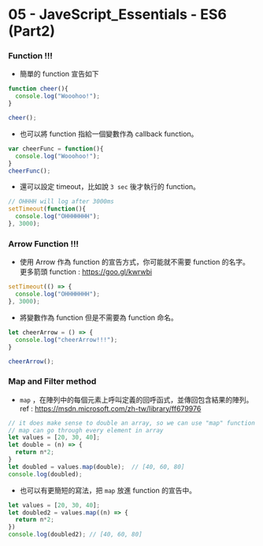 # 05 - JaveScript_Essentials - ES6 (Part2)
### Function !!!
- 簡單的 function 宣告如下
```js
function cheer(){
  console.log("Wooohoo!");
}

cheer();
```
- 也可以將 function 指給一個變數作為 callback function。
```js
var cheerFunc = function(){
  console.log("Wooohoo!");
}
cheerFunc();
```
- 還可以設定 timeout，比如說 `3 sec` 後才執行的 function。
```js
// OHHHH will log after 3000ms
setTimeout(function(){
  console.log("OHHHHHHH");
}, 3000);
```

### Arrow Function !!!
- 使用 Arrow 作為 function 的宣告方式，你可能就不需要 function 的名字。   
更多箭頭 function : https://goo.gl/kwrwbi
```js
setTimeout(() => {
  console.log("OHHHHHHH");
}, 3000);
```
- 將變數作為 function 但是不需要為 function 命名。
```js
let cheerArrow = () => {
  console.log("cheerArrow!!!");
}

cheerArrow();
```

### Map and Filter method
- `map` ，在陣列中的每個元素上呼叫定義的回呼函式，並傳回包含結果的陣列。   
ref : https://msdn.microsoft.com/zh-tw/library/ff679976
```js
// it does make sense to double an array, so we can use "map" function
// map can go through every element in array
let values = [20, 30, 40];
let double = (n) => {
  return n*2;
}
let doubled = values.map(double);  // [40, 60, 80]
console.log(doubled);
```
- 也可以有更簡短的寫法，把 `map` 放進 function 的宣告中。
```js
let values = [20, 30, 40];
let doubled2 = values.map((n) => {
  return n*2;
})
console.log(doubled2); // [40, 60, 80]
```
